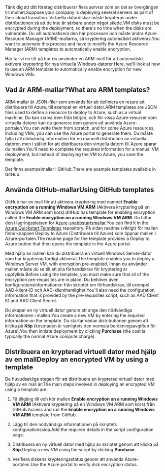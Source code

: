 <span data-ttu-id="8cfb4-101">Tänk dig att ditt företag distribuerar flera servrar som en del av övergången till molnet.</span><span class="sxs-lookup"><span data-stu-id="8cfb4-101">Suppose your company is deploying several servers as part of their cloud transition.</span></span> <span data-ttu-id="8cfb4-102">Virtuella datordiskar måste krypteras under distributionen så att de inte är sårbara under något skede.</span><span class="sxs-lookup"><span data-stu-id="8cfb4-102">VM disks must be encrypted during the deployment, so there's no time when the disks are vulnerable.</span></span> <span data-ttu-id="8cfb4-103">Du vill automatisera den här processen och måste ändra Azure Resource Manager (ARM)-mallarna, så kryptering automatiskt aktiveras.</span><span class="sxs-lookup"><span data-stu-id="8cfb4-103">You want to automate this process and have to modify the Azure Resource Manager (ARM) templates to automatically enable encryption.</span></span>

<span data-ttu-id="8cfb4-104">Här tar vi en titt på hur du använder en ARM-mall för att automatiskt aktivera kryptering för nya virtuella Windows-datorer.</span><span class="sxs-lookup"><span data-stu-id="8cfb4-104">Here, we'll look at how to use an ARM template to automatically enable encryption for new Windows VMs.</span></span>

## <a name="what-are-arm-templates"></a><span data-ttu-id="8cfb4-105">Vad är ARM-mallar?</span><span class="sxs-lookup"><span data-stu-id="8cfb4-105">What are ARM templates?</span></span>

<span data-ttu-id="8cfb4-106">ARM-mallar är JSON-filer som används för att definiera en resurs att distribuera till Azure, till exempel en virtuell dator.</span><span class="sxs-lookup"><span data-stu-id="8cfb4-106">ARM templates are JSON files used to define a resource to deploy to Azure, such as a virtual machine.</span></span> <span data-ttu-id="8cfb4-107">Du kan skriva dem från början, och för vissa Azure-resurser som virtuella datorer kan du generera dem genom att använda Azure-portalen.</span><span class="sxs-lookup"><span data-stu-id="8cfb4-107">You can write them from scratch, and for some Azure resources, including VMs, you can use the Azure portal to generate them.</span></span> <span data-ttu-id="8cfb4-108">Du måste fylla i all nödvändig information för en manuell distribution av virtuella datorer, men i stället för att distribuera den virtuella datorn till Azure sparar du mallen.</span><span class="sxs-lookup"><span data-stu-id="8cfb4-108">You'll need to complete the required information for a manual VM deployment, but instead of deploying the VM to Azure, you save the template.</span></span>

<span data-ttu-id="8cfb4-109">Det finns exempelmallar i GitHub.</span><span class="sxs-lookup"><span data-stu-id="8cfb4-109">There are example templates available in GitHub.</span></span>

## <a name="using-github-templates"></a><span data-ttu-id="8cfb4-110">Använda GitHub-mallar</span><span class="sxs-lookup"><span data-stu-id="8cfb4-110">Using GitHub templates</span></span>

<span data-ttu-id="8cfb4-111">GitHub har en mall för att aktivera kryptering med namnet **Enable encryption on a running Windows VM ARM** (Aktivera kryptering på en Windows VM ARM som körs).</span><span class="sxs-lookup"><span data-stu-id="8cfb4-111">GitHub has template for enabling encryption called the **Enable encryption on a running Windows VM ARM**.</span></span> <span data-ttu-id="8cfb4-112">Du hittar den i lagringsplatsen för [Azure-snabbstartsmallar](https://github.com/Azure/azure-quickstart-templates).</span><span class="sxs-lookup"><span data-stu-id="8cfb4-112">You can find it in the [Azure Quickstart Templates](https://github.com/Azure/azure-quickstart-templates) repository.</span></span> <span data-ttu-id="8cfb4-113">På sidan readme (viktigt) för mallen finns knappen Deploy to Azure (Distribuera till Azure) som öppnar mallen i Azure-portalen.</span><span class="sxs-lookup"><span data-stu-id="8cfb4-113">The readme page for the template provides a Deploy to Azure button that then opens the template in the Azure portal.</span></span>

<span data-ttu-id="8cfb4-114">Med hjälp av mallen kan du distribuera en virtuell Windows Server-dator som har kryptering färdigt aktiverat.</span><span class="sxs-lookup"><span data-stu-id="8cfb4-114">The template enables you to deploy a Windows Server VM, with encryption pre-enabled.</span></span> <span data-ttu-id="8cfb4-115">Innan du använder mallen måste du se till att alla förhandskrav för kryptering är uppfyllda.</span><span class="sxs-lookup"><span data-stu-id="8cfb4-115">Before using the template, you must make sure that all of the encryption pre-requisites are in place.</span></span> <span data-ttu-id="8cfb4-116">Du behöver även konfigurationsinformationen från skriptet om förhandskrav, till exempel AAD-klient-ID och AAD-klienthemlighet.</span><span class="sxs-lookup"><span data-stu-id="8cfb4-116">You'll also need the configuration information that is provided by the pre-requisites script, such as AAD Client ID and AAD Client Secret.</span></span>

<span data-ttu-id="8cfb4-117">Du skapar en ny virtuell dator genom att ange den nödvändiga informationen i mallen.</span><span class="sxs-lookup"><span data-stu-id="8cfb4-117">You create a new VM by entering the required information on the template.</span></span> <span data-ttu-id="8cfb4-118">Du startar sedan distributionen genom att klicka på **Köp** (kostnaden är vanligtvis den normala beräkningsavgiften för Azure).</span><span class="sxs-lookup"><span data-stu-id="8cfb4-118">You then initiate deployment by clicking **Purchase** (the cost is typically the normal Azure compute charge).</span></span>

## <a name="deploy-an-encrypted-vm-by-using-a-template"></a><span data-ttu-id="8cfb4-119">Distribuera en krypterad virtuell dator med hjälp av en mall</span><span class="sxs-lookup"><span data-stu-id="8cfb4-119">Deploy an encrypted VM by using a template</span></span>

<span data-ttu-id="8cfb4-120">De huvudsakliga stegen för att distribuera en krypterad virtuell dator med hjälp av en mall är:</span><span class="sxs-lookup"><span data-stu-id="8cfb4-120">The main steps involved in deploying an encrypted VM using a template are:</span></span>

1. <span data-ttu-id="8cfb4-121">Få tillgång till och kör mallen **Enable encryption on a running Windows VM ARM** (Aktivera kryptering på en Windows VM ARM som körs) från GitHub.</span><span class="sxs-lookup"><span data-stu-id="8cfb4-121">Access and run the **Enable encryption on a running Windows VM ARM** template from GitHub.</span></span>

1. <span data-ttu-id="8cfb4-122">Lägg till den nödvändiga informationen på skriptets konfigurationssida.</span><span class="sxs-lookup"><span data-stu-id="8cfb4-122">Add the required details in the script configuration page.</span></span>

1. <span data-ttu-id="8cfb4-123">Distribuera en ny virtuell dator med hjälp av skriptet genom att klicka på **Köp**.</span><span class="sxs-lookup"><span data-stu-id="8cfb4-123">Deploy a new VM using the script by clicking **Purchase**.</span></span>

1. <span data-ttu-id="8cfb4-124">Verifiera diskens krypteringsstatus genom att använda Azure-portalen.</span><span class="sxs-lookup"><span data-stu-id="8cfb4-124">Use the Azure portal to verify disk encryption status.</span></span>
